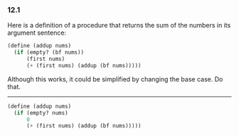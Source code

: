 ### 12.1

Here is a definition of a procedure that returns the sum of the numbers in its argument sentence:

~~~ scheme
(define (addup nums)
  (if (empty? (bf nums))
      (first nums)
      (+ (first nums) (addup (bf nums)))))
~~~

Although this works, it could be simplified by changing the base case. Do that.

***

~~~ scheme
(define (addup nums)
  (if (empty? nums)
      0
      (+ (first nums) (addup (bf nums)))))
~~~